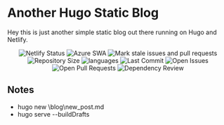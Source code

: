 # Another Hugo Static Blog

Hey this is just another simple static blog out there running on Hugo and Netlify.

<p align="center">
    <img src="https://api.netlify.com/api/v1/badges/39889879-51d5-498b-b921-9ad98fcb9734/deploy-status" alt="Netlify Status">
    <img src="https://github.com/gogorichie/gogorichieblog/actions/workflows/azure-static-web-apps-witty-sand-0f714bf10.yml/badge.svg" alt="Azure SWA">
    <img src="https://github.com/gogorichie/gogorichieblog/actions/workflows/stale.yml/badge.svg" alt="Mark stale issues and pull requests">
    <img src ="https://img.shields.io/github/repo-size/gogorichie/gogorichieblog" alt="Repository Size">
    <img src ="https://img.shields.io/github/languages/top/gogorichie/gogorichieblog" alt="languages">
    <img src ="https://img.shields.io/github/last-commit/gogorichie/gogorichieblog" alt="Last Commit">
    <img src ="https://img.shields.io/github/issues/gogorichie/gogorichieblog?color=important" alt="Open Issues">
    <img src ="https://img.shields.io/github/issues-pr/gogorichie/gogorichieblog?color=yellowgreen" alt="Open Pull Requests">
    <img src ="https://github.com/gogorichie/gogorichieblog/actions/workflows/dependency-review.yml/badge.svg" alt="Dependency Review">
</p>

## Notes

- hugo new \blog\new_post.md
- hugo serve --buildDrafts
